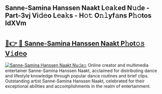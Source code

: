 ## Sanne-Samina Hanssen Naakt L𝚎a𝚔ed N𝚞𝚍e - Part-3vj Vi𝚍𝚎o L𝚎a𝚔s - H𝚘𝚝 O𝚗𝚕yf𝚊ns P𝚑𝚘tos IdXVm

# <h2><a href="http://kf6kev.oniu.top/?m=Sanne-Samina+Hanssen+Naakt">🔗👉 🔴 Sanne-Samina Hanssen Naakt P𝚑ot𝚘𝚜 V𝚒d𝚎o</a></h2>

[![Sanne-Samina Hanssen Naakt Nu𝚍e𝚜](https://i.imgur.com/0qMVB7G.gif)](http://kf6kev.oniu.top/?m=Sanne-Samina+Hanssen+Naakt)
Online creator and multimedia entertainer Sanne-Samina Hanssen Naakt, acclaimed for distributing dance and lifestyle knowledge through popular dance routines and brief clips. Outstanding artist Sanne-Samina Hanssen Naakt, celebrated for their exceptional abilities and accomplishments in the realm of entertainment.  
